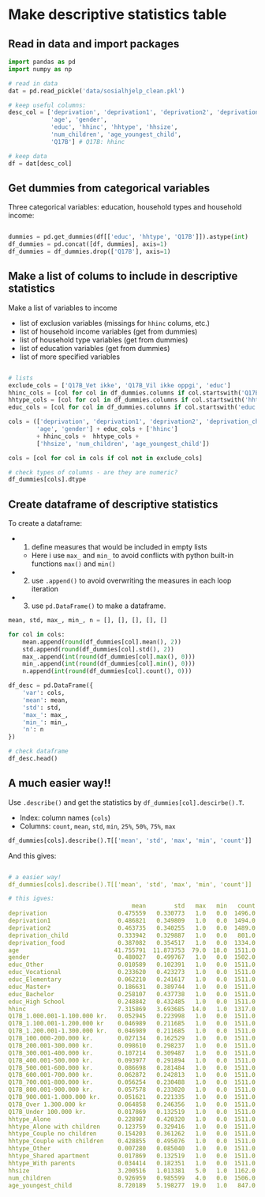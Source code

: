 # Make descriptive statistics table

## Read in data and import packages

```python
import pandas as pd
import numpy as np

# read in data
dat = pd.read_pickle('data/sosialhjelp_clean.pkl')

# keep useful columns:
desc_col = ['deprivation', 'deprivation1', 'deprivation2', 'deprivation_child', 'deprivation_food',
            'age', 'gender',
            'educ', 'hhinc', 'hhtype', 'hhsize',
            'num_children', 'age_youngest_child',
            'Q17B'] # Q17B: hhinc

# keep data
df = dat[desc_col]
```


## Get dummies from categorical variables

Three categorical variables: education, household types and household income:

```python

dummies = pd.get_dummies(df[['educ', 'hhtype', 'Q17B']]).astype(int)
df_dummies = pd.concat([df, dummies], axis=1)
df_dummies = df_dummies.drop(['Q17B'], axis=1)

```


## Make a list of colums to include in descriptive statistics

Make a list of variables to income 
- list of exclusion variables (missings for `hhinc` colums, etc.)
- list of household income variables (get from dummies)
- list of household type variables (get from dummies)
- list of education variables (get from dummies)
- list of more specified variables 

```python

# lists
exclude_cols = ['Q17B_Vet ikke', 'Q17B_Vil ikke oppgi', 'educ']
hhinc_cols = [col for col in df_dummies.columns if col.startswith('Q17B_') if col not in exclude_cols]
hhtype_cols = [col for col in df_dummies.columns if col.startswith('hhtype_')]
educ_cols = [col for col in df_dummies.columns if col.startswith('educ')]

cols = (['deprivation', 'deprivation1', 'deprivation2', 'deprivation_child', 'deprivation_food',
        'age', 'gender'] + educ_cols + ['hhinc']
        + hhinc_cols +  hhtype_cols +
        ['hhsize', 'num_children', 'age_youngest_child'])

cols = [col for col in cols if col not in exclude_cols]

# check types of columns - are they are numeric?
df_dummies[cols].dtype

```


## Create dataframe of descriptive statistics

To create a dataframe:
* 1. define measures that would be included in empty lists
    * Here i use `max_` and `min_` to avoid conflicts with python built-in functions `max()` and `min()`
* 2. use `.append()` to avoid overwriting the measures in each loop iteration
* 3. use `pd.DataFrame()` to make a dataframe.


```python
mean, std, max_, min_, n = [], [], [], [], []

for col in cols:
    mean.append(round(df_dummies[col].mean(), 2))
    std.append(round(df_dummies[col].std(), 2))
    max_.append(int(round(df_dummies[col].max(), 0)))
    min_.append(int(round(df_dummies[col].min(), 0)))
    n.append(int(round(df_dummies[col].count(), 0)))

df_desc = pd.DataFrame({
    'var': cols,
    'mean': mean,
    'std': std,
    'max_': max_,
    'min_': min_,
    'n': n
})

# check dataframe 
df_desc.head()
```

## A much easier way!!

Use `.describe()` and get the statistics by `df_dummies[col].descirbe().T`.
- Index: column names (`cols`)
- Columns: `count`, `mean`, `std`, `min`, `25%`, `50%`, `75%`, `max`

```python
df_dummies[cols].describe().T[['mean', 'std', 'max', 'min', 'count']]

```

And this gives:
``` yaml

# a easier way!
df_dummies[cols].describe().T[['mean', 'std', 'max', 'min', 'count']]

# this igves:
                                   mean        std   max   min   count
deprivation                    0.475559   0.330773   1.0   0.0  1496.0
deprivation1                   0.486821   0.349809   1.0   0.0  1494.0
deprivation2                   0.463735   0.340255   1.0   0.0  1489.0
deprivation_child              0.333942   0.329887   1.0   0.0   801.0
deprivation_food               0.387082   0.354517   1.0   0.0  1334.0
age                           41.755791  11.873753  79.0  18.0  1511.0
gender                         0.480027   0.499767   1.0   0.0  1502.0
educ_Other                     0.010589   0.102391   1.0   0.0  1511.0
educ_Vocational                0.233620   0.423273   1.0   0.0  1511.0
educ_Elementary                0.062210   0.241617   1.0   0.0  1511.0
educ_Master+                   0.186631   0.389744   1.0   0.0  1511.0
educ_Bachelor                  0.258107   0.437738   1.0   0.0  1511.0
educ_High School               0.248842   0.432485   1.0   0.0  1511.0
hhinc                          7.315869   3.693685  14.0   1.0  1317.0
Q17B_1.000.001-1.100.000 kr.   0.052945   0.223998   1.0   0.0  1511.0
Q17B_1.100.001-1.200.000 kr    0.046989   0.211685   1.0   0.0  1511.0
Q17B_1.200.001-1.300.000 kr.   0.046989   0.211685   1.0   0.0  1511.0
Q17B_100.000-200.000 kr.       0.027134   0.162529   1.0   0.0  1511.0
Q17B_200.001-300.000 kr.       0.098610   0.298237   1.0   0.0  1511.0
Q17B_300.001-400.000 kr.       0.107214   0.309487   1.0   0.0  1511.0
Q17B_400.001-500.000 kr.       0.093977   0.291894   1.0   0.0  1511.0
Q17B_500.001-600.000 kr.       0.086698   0.281484   1.0   0.0  1511.0
Q17B_600.001-700.000 kr.       0.062872   0.242813   1.0   0.0  1511.0
Q17B_700.001-800.000 kr.       0.056254   0.230488   1.0   0.0  1511.0
Q17B_800.001-900.000 kr.       0.057578   0.233020   1.0   0.0  1511.0
Q17B_900.001-1.000.000 kr.     0.051621   0.221335   1.0   0.0  1511.0
Q17B_Over 1.300.000 kr         0.064858   0.246356   1.0   0.0  1511.0
Q17B_Under 100.000 kr.         0.017869   0.132519   1.0   0.0  1511.0
hhtype_Alone                   0.228987   0.420320   1.0   0.0  1511.0
hhtype_Alone with children     0.123759   0.329416   1.0   0.0  1511.0
hhtype_Couple no children      0.154203   0.361262   1.0   0.0  1511.0
hhtype_Couple with children    0.428855   0.495076   1.0   0.0  1511.0
hhtype_Other                   0.007280   0.085040   1.0   0.0  1511.0
hhtype_Shared apartment        0.017869   0.132519   1.0   0.0  1511.0
hhtype_With parents            0.034414   0.182351   1.0   0.0  1511.0
hhsize                         3.200516   1.013381   5.0   1.0  1162.0
num_children                   0.926959   0.985599   4.0   0.0  1506.0
age_youngest_child             8.720189   5.198277  19.0   1.0   847.0

```


